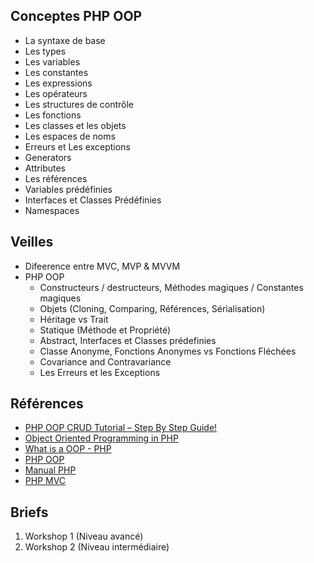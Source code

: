 ## Conceptes PHP OOP

* La syntaxe de base
* Les types
* Les variables
* Les constantes
* Les expressions
* Les opérateurs
* Les structures de contrôle
* Les fonctions
* Les classes et les objets
* Les espaces de noms
* Erreurs et Les exceptions
* Generators
* Attributes
* Les références
* Variables prédéfinies
* Interfaces et Classes Prédéfinies
* Namespaces

## Veilles 
* Difeerence entre MVC, MVP & MVVM
* PHP OOP
    * Constructeurs / destructeurs, Méthodes magiques / Constantes magiques
    * Objets (Cloning, Comparing, Références, Sérialisation)
    * Héritage vs Trait
    * Statique (Méthode et Propriété)
    * Abstract, Interfaces et Classes prédefinies
    * Classe Anonyme, Fonctions Anonymes vs Fonctions Fléchées
    * Covariance and Contravariance
    * Les Erreurs et les Exceptions

## Références
*  [PHP OOP CRUD Tutorial – Step By Step Guide!](https://codeofaninja.com/2014/06/php-object-oriented-crud-example-oop.html#top)
* [Object Oriented Programming in PHP](https://www.tutorialspoint.com/php/php_object_oriented.htm)
* [What is a OOP - PHP](https://www.w3schools.com/php/php_oop_what_is.asp)
* [PHP OOP](https://tutorials.supunkavinda.blog/php/oop-intro)
* [Manual PHP](https://www.php.net/manual/fr/language.oop5.php)
* [PHP MVC](https://fr.wikibooks.org/wiki/Programmation_PHP/Exemples/MVC)

## Briefs
1. Workshop 1 (Niveau avancé)
2. Workshop 2 (Niveau intermédiaire)
